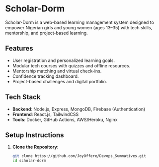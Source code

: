 # Scholar-Dorm

Scholar-Dorm is a web-based learning management system designed to empower Nigerian girls and young women (ages 13–35) with tech skills, mentorship, and project-based learning.

## Features
- User registration and personalized learning goals.
- Modular tech courses with quizzes and offline resources.
- Mentorship matching and virtual check-ins.
- Confidence tracking dashboard.
- Project-based challenges and digital portfolio.

## Tech Stack
- **Backend**: Node.js, Express, MongoDB, Firebase (Authentication)
- **Frontend**: React.js, TailwindCSS
- **Tools**: Docker, GitHub Actions, AWS/Heroku, Nginx

## Setup Instructions
1. **Clone the Repository**:
   ```bash
   git clone https://github.com/JoyOffere/Devops_Summatives.git
   cd scholar-dorm